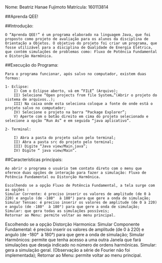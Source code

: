 Nome: Beatriz Hanae Fujimoto
Matrícula: 160113814


##Aprenda QEE!

##Introdução:

    O “Aprenda QEE!” é um programa elaborado na linguagem Java, que foi proposto como projeto de avaliação para os alunos da disciplina de Orientação a Objetos. O objetivo do projeto foi criar um programa, que fosse utilizável para a disciplina de Qualidade de Energia Elétrica, que contém simulações de problemas como: Fluxo de Potência Fundamental e Distorção Harmônica.

##Execução do Programa:

    Para o programa funcionar, após salvo no computador, existem duas formas:

    1- Eclipse:
        I) Com o Eclipse aberto, vá em “FILE” (Arquivo);
        II) Selecione “Open projects from file System…”(Abrir o projeto do sistema de arquivos..);
        III) Na caixa onde esta seleciona coloque a fonte de onde está o projeto salvo no computador;
        IV) Selecione o projeto na barra “Package Explorer”;
        V) Aperte com o botão direito em cima do projeto selecionado e selecione a opção “Run As” e em seguida “java aplicativo”.

    2- Terminal:

        I) Abra a pasta do projeto salvo pelo terminal;
        II) Abra a pasta src do projeto pelo terminal;
        III) Digite “Java view/Main.java”;
        IV) Digite “ java view/Main”.

##Características principais:

    Ao abrir o programa o usuário tem contato direto com o menu que oferece duas opções de interação para fazer a simulação: Fluxo de Potência Fundamental ou Distorção Harmônica.

    Escolhendo se a opção Fluxo de Potência	Fundamental, a tela surge com as opções :
    Simular Corrente: é preciso inserir os valores de amplitude (de 0 à 220) e angulo (de -180°  à 180°) para que gere a onda de simulação;
    Simular Tensao: é preciso inserir os valores de amplitude (de 0 à 220) e angulo (de -180°  à 180°) para que gere a onda de simulação;
    Simular: que gera todas as simulações possíveis;
    Retornar ao Menu: permite voltar ao menu principal.
    
Escolhendo se a opção Distorção Harmonica:
    Simular Componente Fundamental: é preciso inserir os valores de amplitude (de 0 à 220) e angulo (de -180°  à 180°) para que gere a onda de simulação;
    Simular Harmônicos: permite que tenha acesso a uma outra Janela que fará simulações que deseja indicado no número de ordens harmônicas.
    Simular: gera a simulação geral. (Observação a série de Fourier não foi implementada);
    Retornar ao Menu: permite voltar ao menu principal.

